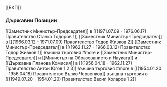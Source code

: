 [[БКП]]

### Държавни Позиции
[[Заместник Министър-Председател]] в [[(1971.07.09 - 1976.06.17) Правителство Станко Тодоров 1]]
[[Заместник Министър-Председател]] в [[(1966.03.12 - 1971.07.09) Правителство Тодор Живков 2]]
[[Заместник Министър-Председател]] в [[(1962.11.27 - 1966.03.12) Правителство Тодор Живков 1]]
външна търговия #more и  [[Заместник Министър-Председател]] и [[Министър на Образованието и Науката]] и [[Държавна Планова Комисия]] в [[(1956.04.18 - 1962.11.27) Правителство Антон Югов 1 2 3]]
външна търговия #more в [[(1954.01.20 - 1956.04.18) Правителство Вълко Червенков]]
външна търговия в [[(1949.07.20 - 1954.01.20) Правителство Васил Коларов 1 2]]